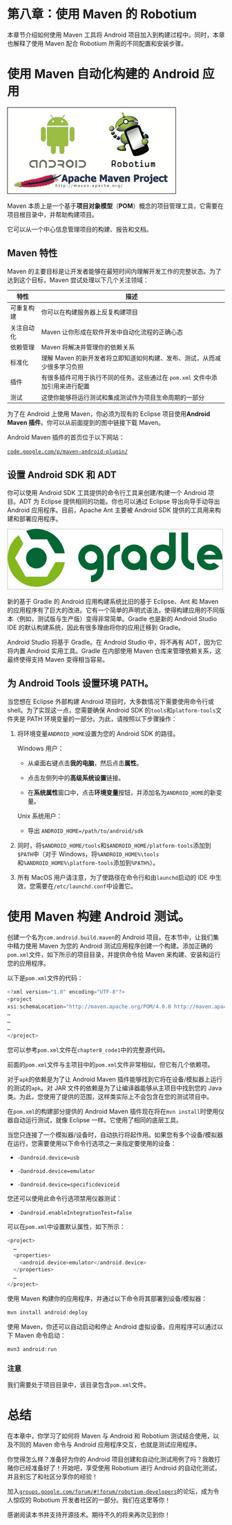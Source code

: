 # 第八章：使用 Maven 的 Robotium

本章节介绍如何使用 Maven 工具将 Android 项目加入到构建过程中。同时，本章也解释了使用 Maven 配合 Robotium 所需的不同配置和安装步骤。

# 使用 Maven 自动化构建的 Android 应用

![使用 Maven 自动化构建的 Android 应用](img/8010OS_08_01.jpg)

Maven 本质上是一个基于**项目对象模型**（**POM**）概念的项目管理工具，它需要在项目根目录中，并帮助构建项目。

它可以从一个中心信息管理项目的构建、报告和文档。

## Maven 特性

Maven 的主要目标是让开发者能够在最短时间内理解开发工作的完整状态。为了达到这个目标，Maven 尝试处理以下几个关注领域：

| 特性 | 描述 |
| --- | --- |
| 可重复构建 | 你可以在构建服务器上反复构建项目 |
| 关注自动化 | Maven 让你形成在软件开发中自动化流程的正确心态 |
| 依赖管理 | Maven 将解决并管理你的依赖关系 |
| 标准化 | 理解 Maven 的新开发者将立即知道如何构建、发布、测试，从而减少很多学习负担 |
| 插件 | 有很多插件可用于执行不同的任务。这些通过在 `pom.xml` 文件中添加引用来进行配置 |
| 测试 | 这使你能够将运行测试和集成测试作为项目生命周期的一部分 |

为了在 Android 上使用 Maven，你必须为现有的 Eclipse 项目使用**Android Maven 插件**。你可以从前面提到的图中链接下载 Maven。

Android Maven 插件的首页位于以下网站：

[`code.google.com/p/maven-android-plugin/`](https://code.google.com/p/maven-android-plugin/)

## 设置 Android SDK 和 ADT

你可以使用 Android SDK 工具提供的命令行工具来创建/构建一个 Android 项目。ADT 为 Eclipse 提供相同的功能。你也可以通过 Eclipse 导出向导手动导出 Android 应用程序。目前，Apache Ant 主要被 Android SDK 提供的工具用来构建和部署应用程序。

![设置 Android SDK 和 ADT](img/8010OS_08_02.jpg)

新的基于 Gradle 的 Android 应用构建系统比旧的基于 Eclipse、Ant 和 Maven 的应用程序有了巨大的改进。它有一个简单的声明式语法，使得构建应用的不同版本（例如，测试版与生产版）变得非常简单。Gradle 也是新的 Android Studio IDE 的默认构建系统，因此有很多理由将你的应用迁移到 Gradle。

Android Studio 将基于 Gradle。在 Android Studio 中，将不再有 ADT，因为它将内置 Android 实用工具。Gradle 在内部使用 Maven 仓库来管理依赖关系，这最终使得支持 Maven 变得相当容易。

## 为 Android Tools 设置环境 PATH。

当您想在 Eclipse 外部构建 Android 项目时，大多数情况下需要使用命令行或 shell。为了实现这一点，您需要确保 Android SDK 的`tools`和`platform-tools`文件夹是 PATH 环境变量的一部分。为此，请按照以下步骤操作：

1.  将环境变量`ANDROID_HOME`设置为您的 Android SDK 的路径。

    Windows 用户：

    +   从桌面右键点击**我的电脑**，然后点击**属性**。

    +   点击左侧列中的**高级系统设置**链接。

    +   在**系统属性**窗口中，点击**环境变量**按钮，并添加名为`ANDROID_HOME`的新变量。

    Unix 系统用户：

    +   导出 `ANDROID_HOME=/path/to/android/sdk`

1.  同时，将`$ANDROID_HOME/tools`和`$ANDROID_HOME/platform-tools`添加到`$PATH`中（对于 Windows，将`%ANDROID_HOME%\tools`和`%ANDROID_HOME%\platform-tools`添加到`%PATH%`）。

1.  所有 MacOS 用户请注意，为了使路径在命令行和由`launchd`启动的 IDE 中生效，您需要在`/etc/launchd.conf`中设置它。

# 使用 Maven 构建 Android 测试。

创建一个名为`com.android.build.maven`的 Android 项目。在本节中，让我们集中精力使用 Maven 为您的 Android 测试应用程序创建一个构建。添加正确的`pom.xml`文件，如下所示的项目目录，并提供命令给 Maven 来构建、安装和运行您的应用程序。

以下是`pom.xml`文件的代码：

```kt
<?xml version="1.0" encoding="UTF-8"?>
<project  
xsi:schemaLocation="http://maven.apache.org/POM/4.0.0 http://maven.apache.org/maven-v4_0_0.xsd">
…
…
…
</project>
```

您可以参考`pom.xml`文件在`chapter8_code1`中的完整源代码。

前面的`pom.xml`文件与主项目中的`pom.xml`文件非常相似，但它有几个依赖项。

对于`apk`的依赖是为了让 Android Maven 插件能够找到它将在设备/模拟器上运行的测试的`apk`。对 JAR 文件的依赖是为了让编译器能够从主项目中找到您的 Java 类。为此，您使用了提供的范围，这样类实际上不会包含在您的测试项目中。

在`pom.xml`的构建部分提供的 Android Maven 插件现在将在`mvn install`时使用仪器自动运行测试，就像 Eclipse 一样。它使用了相同的底层工具。

当您只连接了一个模拟器/设备时，自动执行将起作用。如果您有多个设备/模拟器在运行，您需要使用以下命令行选项之一来指定要使用的设备：

+   `-Dandroid.device=usb`

+   `-Dandroid.device=emulator`

+   `-Dandroid.device=specificdeviceid`

您还可以使用此命令行选项禁用仪器测试：

+   `-Dandroid.enableIntegrationTest=false`

可以在`pom.xml`中设置默认属性，如下所示：

```kt
<project>
  …
  <properties>
    <android.device>emulator</android.device>
  </properties>
  …
</project>
```

使用 Maven 构建你的应用程序，并通过以下命令将其部署到设备/模拟器：

```kt
mvn install android:deploy

```

使用 Maven，你还可以自动启动和停止 Android 虚拟设备。应用程序可以通过以下 Maven 命令启动：

```kt
mvn3 android:run

```

### 注意

我们需要处于项目目录中，该目录包含`pom.xml`文件。

# 总结

在本章中，你学习了如何将 Maven 与 Android 和 Robotium 测试结合使用，以及不同的 Maven 命令与 Android 应用程序交互，也就是测试应用程序。

你觉得怎么样？准备好为你的 Android 项目创建和自动化测试用例了吗？我敢打赌你已经准备好了！开始吧，享受使用 Robotium 进行 Android 的自动化测试，并且别忘了和社区分享你的经验！

加入[`groups.google.com/forum/#!forum/robotium-developers`](https://groups.google.com/forum/#!forum/robotium-developers)的论坛，成为令人惊叹的 Robotium 开发者社区的一部分。我们在这里等你！

感谢阅读本书并支持开源技术。期待不久的将来再次见到你！
